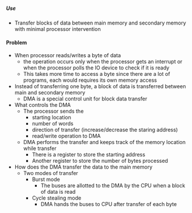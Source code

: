 ##### Use
- Transfer blocks of data between main memory and secondary memory with minimal processor intervention

#### Problem
- When processor reads/writes a byte of data
	- the operation occurs only when the processor gets an interrupt or when the processor polls the IO device to check if it is ready
	- This takes more time to access a byte since there are a lot of programs, each would requires its own memory access
- Instead of transferring one byte, a block of data is transferred between main and secondary memory 
	- DMA is a special control unit for block data transfer
- What controls the DMA 
	- The processor sends the 
		- starting location
		- number of words
		- direction of transfer (increase/decrease the staring address)
		- read/write operation to DMA
	- DMA performs the transfer and keeps track of the memory location while transfer
		- There is a register to store the starting address
		- Another register to store the number of bytes processed
- How does the DMA transfer the data to the main memory
	- Two modes of transfer
		- Burst mode
			- The buses are allotted to the DMA by the CPU when a block of data is read
		- Cycle stealing mode
			- DMA hands the buses to CPU after transfer of each byte

